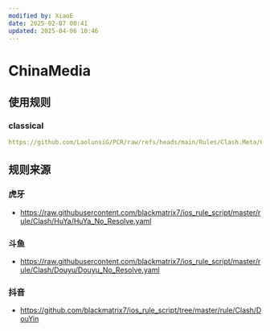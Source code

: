 ```yaml
---
modified by: XiaoE
date: 2025-02-07 00:41
updated: 2025-04-06 10:46
---
```

# ChinaMedia

## 使用规则

### classical
```yaml
https://github.com/LaolunsiG/PCR/raw/refs/heads/main/Rules/Clash.Meta/ChinaMedia/ChinaMedia-Classical.yaml
```

## 规则来源

### 虎牙
- https://raw.githubusercontent.com/blackmatrix7/ios_rule_script/master/rule/Clash/HuYa/HuYa_No_Resolve.yaml

### 斗鱼
- https://raw.githubusercontent.com/blackmatrix7/ios_rule_script/master/rule/Clash/Douyu/Douyu_No_Resolve.yaml

### 抖音
- https://github.com/blackmatrix7/ios_rule_script/tree/master/rule/Clash/DouYin

